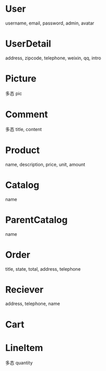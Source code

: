# User
  username, email, password, admin, avatar

# UserDetail
  address, zipcode, telephone, weixin, qq, intro

# Picture
  多态
  pic

# Comment
  多态
  title, content

# Product
  name, description, price, unit, amount

# Catalog
  name

# ParentCatalog
  name

# Order
  title, state, total, address, telephone

# Reciever
  address, telephone, name

# Cart

# LineItem
  多态
  quantity
